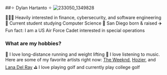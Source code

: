 ##✧   Dylan Hartanto   ✧ 
![233050_1349828](https://i.pinimg.com/originals/e4/26/70/e426702edf874b181aced1e2fa5c6cde.gif)

👨🏻‍💻 Heavily interested in finance, cybersecurity, and software engineering
🏫 Current student studying Computer Science 
📍 San Diego born & raised
✈️ Fun fact: I am a US Air Force Cadet interested in special operations

### What are my hobbies? ###
🏃 I love long-distance running and weight lifting
🎸 I love listening to music. Here are some of my favorite artists right now:
[The Weeknd](https://open.spotify.com/artist/1Xyo4u8uXC1ZmMpatF05PJ?si=xzIWZ52sRvu30panWvGyNw), [Hozier](https://open.spotify.com/artist/2FXC3k01G6Gw61bmprjgqS?si=DBkYjzf4QmauBO2Mr4IkGQ), and [Lana Del Ray](https://open.spotify.com/artist/00FQb4jTyendYWaN8pK0wa?si=QFKavQM1QfaDQEaSo0_VVQ)
⛳ I love playing golf and currently play college golf


